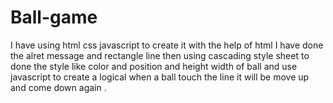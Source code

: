 # Ball-game
I have using html css javascript to create it with the help of html I have done the alret message and rectangle line then using cascading style sheet to done the style like color and position and height width of ball and use javascript to create a logical when a ball touch the line it will be move up and come down again .
